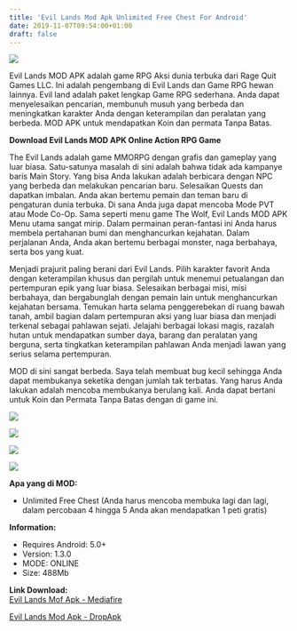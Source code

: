 ```yaml
---
title: 'Evil Lands Mod Apk Unlimited Free Chest For Android'
date: 2019-11-07T09:54:00+01:00
draft: false
---
```


[![](https://1.bp.blogspot.com/-r6L3I_lto6E/XcPaEY4CxlI/AAAAAAAAAsE/-SHdm-g9WHQFTVJ2lV3dKFTIVgY6vr6AwCLcBGAsYHQ/s320/evil-lands-android-768x432-picsay.jpg)](https://1.bp.blogspot.com/-r6L3I_lto6E/XcPaEY4CxlI/AAAAAAAAAsE/-SHdm-g9WHQFTVJ2lV3dKFTIVgY6vr6AwCLcBGAsYHQ/s1600/evil-lands-android-768x432-picsay.jpg)

  
Evil Lands MOD APK adalah game RPG Aksi dunia terbuka dari Rage Quit Games LLC. Ini adalah pengembang di Evil Lands dan Game RPG hewan lainnya. Evil land adalah paket lengkap Game RPG sederhana. Anda dapat menyelesaikan pencarian, membunuh musuh yang berbeda dan meningkatkan karakter Anda dengan keterampilan dan peralatan yang berbeda. MOD APK untuk mendapatkan Koin dan permata Tanpa Batas.  
  
**Download Evil Lands MOD APK Online Action RPG Game**  
  
The Evil Lands adalah game MMORPG dengan grafis dan gameplay yang luar biasa. Satu-satunya masalah di sini adalah bahwa tidak ada kampanye baris Main Story. Yang bisa Anda lakukan adalah berbicara dengan NPC yang berbeda dan melakukan pencarian baru. Selesaikan Quests dan dapatkan imbalan. Anda akan bertemu pemain dan teman baru di pengaturan dunia terbuka. Di sana Anda juga dapat mencoba Mode PVT atau Mode Co-Op. Sama seperti menu game The Wolf, Evil Lands MOD APK Menu utama sangat mirip. Dalam permainan peran-fantasi ini Anda harus membela pertahanan bumi dan menghancurkan kejahatan. Dalam perjalanan Anda, Anda akan bertemu berbagai monster, naga berbahaya, serta bos yang kuat.  
  
Menjadi prajurit paling berani dari Evil Lands. Pilih karakter favorit Anda dengan keterampilan khusus dan pergilah untuk menemui petualangan dan pertempuran epik yang luar biasa. Selesaikan berbagai misi, misi berbahaya, dan bergabunglah dengan pemain lain untuk menghancurkan kejahatan bersama. Temukan harta selama penggerebekan di ruang bawah tanah, ambil bagian dalam pertempuran aksi yang luar biasa dan menjadi terkenal sebagai pahlawan sejati. Jelajahi berbagai lokasi magis, razalah hutan untuk mendapatkan sumber daya, barang dan peralatan yang berguna, serta tingkatkan keterampilan pahlawan Anda menjadi lawan yang serius selama pertempuran.  
  
MOD di sini sangat berbeda. Saya telah membuat bug kecil sehingga Anda dapat membukanya seketika dengan jumlah tak terbatas. Yang harus Anda lakukan adalah mencoba membukanya berulang kali. Anda dapat bertani untuk Koin dan Permata Tanpa Batas dengan di game ini.  
  

[![](https://1.bp.blogspot.com/-5-t6UP-ioEs/XcPa_UfP-BI/AAAAAAAAAsQ/LJ_qr0MFBl4uXOjny0K0cH2wmALy7slkwCLcBGAsYHQ/s320/evil-lands-android-mod-picsay.jpg)](https://1.bp.blogspot.com/-5-t6UP-ioEs/XcPa_UfP-BI/AAAAAAAAAsQ/LJ_qr0MFBl4uXOjny0K0cH2wmALy7slkwCLcBGAsYHQ/s1600/evil-lands-android-mod-picsay.jpg)

  

[![](https://1.bp.blogspot.com/-RjvFSQg3rTM/XcPbC72Go7I/AAAAAAAAAsU/DwLfOcP_BhYRtfjlMh3_wK1Zok7mIzCngCLcBGAsYHQ/s320/evil-lands-mod-apk-picsay.jpg)](https://1.bp.blogspot.com/-RjvFSQg3rTM/XcPbC72Go7I/AAAAAAAAAsU/DwLfOcP_BhYRtfjlMh3_wK1Zok7mIzCngCLcBGAsYHQ/s1600/evil-lands-mod-apk-picsay.jpg)

  

[![](https://1.bp.blogspot.com/-ggYfHaGG8Ao/XcPbGFmXVWI/AAAAAAAAAsY/xbLLIj9cC3UaRfEVFPbzvs0_NgQGX6tWgCLcBGAsYHQ/s320/evil-lands-modded-apk-picsay.jpg)](https://1.bp.blogspot.com/-ggYfHaGG8Ao/XcPbGFmXVWI/AAAAAAAAAsY/xbLLIj9cC3UaRfEVFPbzvs0_NgQGX6tWgCLcBGAsYHQ/s1600/evil-lands-modded-apk-picsay.jpg)

  

[![](https://1.bp.blogspot.com/-Sc_Bdb6f8v8/XcPbJtzei6I/AAAAAAAAAsc/wJQO9l59DCkNI4ijr5fkOsUH0WVR9zvFwCLcBGAsYHQ/s320/evil-lands-online-action-rpg-mod-apk-picsay.jpg)](https://1.bp.blogspot.com/-Sc_Bdb6f8v8/XcPbJtzei6I/AAAAAAAAAsc/wJQO9l59DCkNI4ijr5fkOsUH0WVR9zvFwCLcBGAsYHQ/s1600/evil-lands-online-action-rpg-mod-apk-picsay.jpg)

  
**Apa yang di MOD:**  
  

*   Unlimited Free Chest (Anda harus mencoba membuka lagi dan lagi, dalam percobaan 4 hingga 5 Anda akan mendapatkan 1 peti gratis)

  
**Information:**  
  

*   Requires Android: 5.0+
*   Version: 1.3.0
*   MODE: ONLINE
*   Size: 488Mb

  
**Link Download:**  
[Evil Lands Mof Apk - Mediafire](https://www.mediafire.com/file/azmz7mw8da7j9cb/EVIL-LANDS-MOD-APK+DATA-1.3.0.rar/file)  
  
[Evil Lands Mod Apk - DropApk](https://dropapk.to/k67qcnhs96ej)
